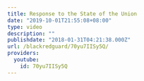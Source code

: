 ```yaml
---
title: Response to the State of the Union
date: "2019-10-01T21:55:08+08:00"
type: video
description: ""
publishdate: "2018-01-31T04:21:38.000Z"
url: /blackredguard/70yu7IISy5Q/
providers:
  youtube:
    id: 70yu7IISy5Q
---
```

